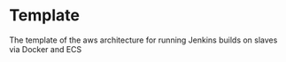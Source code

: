# Template
The template of the aws architecture for running Jenkins builds on slaves via Docker and ECS
